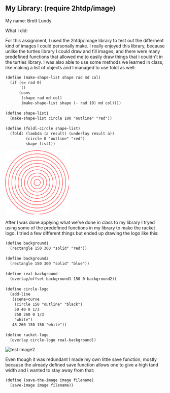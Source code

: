 ## My Library:  (require  2htdp/image)
My name: Brett Lundy

What I did:

For this assignment, I used the  2htdp/image library to test out the differnent kind of images I could  personally make. I really enjoyed this library, because unlike the turtles library I could draw and fill images, and there were many predefined functions that allowed me to easily draw things that i couldn't in the turtles library. I was also able to use some methods we learned in class, like making a list of objects and I managed to use foldl as well:
```racket
(define (make-shape-list shape rad md col)
  (if (<= rad 0)
      '()
      (cons
       (shape rad md col)
       (make-shape-list shape (- rad 10) md col))))

(define shape-list1
  (make-shape-list circle 100 "outline" "red"))

(define (foldl-circle shape-list)
  (foldl (lambda (a result) (underlay result a))
         (circle 0 "outline" "red")
         shape-list1))
```
![test image1](/test-save2?raw=true "Target")

After I was done applying what we've done in class to my library I tryed using some of the predefined functions in my library to make the racket logo. I tried a few different things but ended up drawing the logo like this:
```racket
(define background1
  (rectangle 150 300 "solid" "red"))

(define background2
  (rectangle 150 300 "solid" "blue"))

(define real-background
  (overlay/offset background1 150 0 background2))

(define circle-logo
  (add-line
   (scene+curve
    (circle 150 "outline" "black")
    50 40 0 1/3
    250 260 0 1/3
    "white")
   48 260 150 150 "white"))

(define racket-logo
  (overlay circle-logo real-background))
```
![test image2](/test-save.jpg?raw=true "Racket logo")

Even though it was redundant I made my own little save function, mostly because the already defined save function allows one to give a high tand width and i wanted to stay away from that:
```racket
(define (save-the-image image filename)
  (save-image image filename))
```
